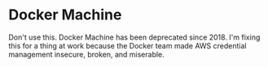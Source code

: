 # Docker Machine

Don't use this. Docker Machine has been deprecated since 2018. I'm fixing this for a thing at work because the Docker
team made AWS credential management insecure, broken, and miserable.
